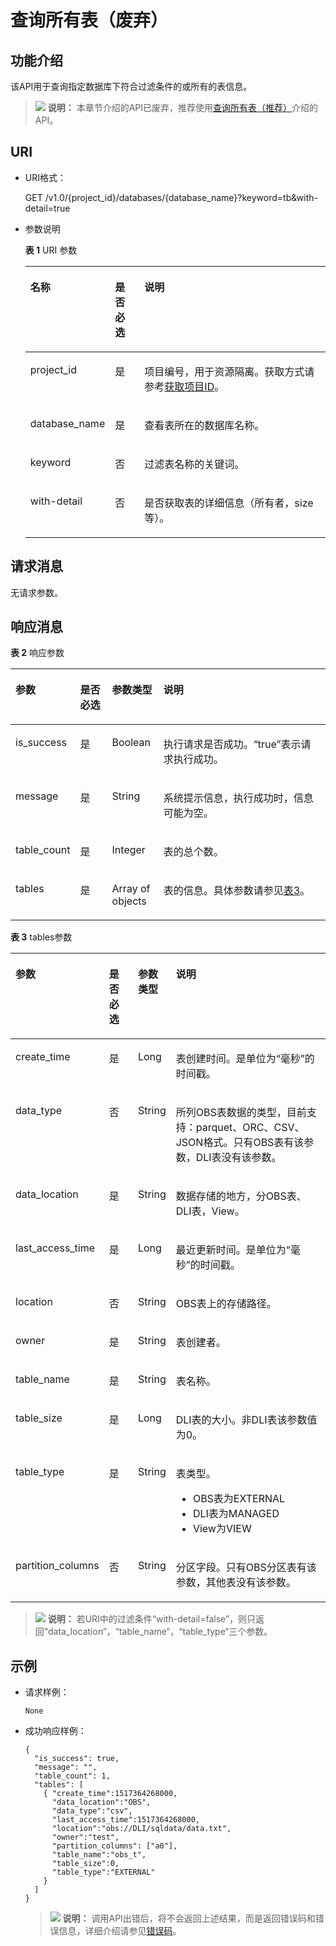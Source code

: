 # 查询所有表（废弃）<a name="dli_02_0032"></a>

## 功能介绍<a name="s7f2609ef76ce4357a84b159e44d00781"></a>

该API用于查询指定数据库下符合过滤条件的或所有的表信息。

>![](public_sys-resources/icon-note.gif) **说明：** 
>本章节介绍的API已废弃，推荐使用[查询所有表（推荐）](查询所有表（推荐）.md)介绍的API。

## URI<a name="se10f64ce4de2477d9996287115b600b1"></a>

-   URI格式：

    GET /v1.0/\{project\_id\}/databases/\{database\_name\}?keyword=tb&with-detail=true

-   参数说明

    **表 1**  URI 参数

    <a name="zh-cn_topic_0069077902_table9389911"></a>
    <table><thead align="left"><tr id="zh-cn_topic_0069077902_row54504408"><th class="cellrowborder" valign="top" width="18.18%" id="mcps1.2.4.1.1"><p id="a8458749b29894d3fb004a6140c9eed06"><a name="a8458749b29894d3fb004a6140c9eed06"></a><a name="a8458749b29894d3fb004a6140c9eed06"></a>名称</p>
    </th>
    <th class="cellrowborder" valign="top" width="10.4%" id="mcps1.2.4.1.2"><p id="ab6639d8fdb38425c8734ebe8fd002745"><a name="ab6639d8fdb38425c8734ebe8fd002745"></a><a name="ab6639d8fdb38425c8734ebe8fd002745"></a>是否必选</p>
    </th>
    <th class="cellrowborder" valign="top" width="71.41999999999999%" id="mcps1.2.4.1.3"><p id="zh-cn_topic_0069077902_p172651633147"><a name="zh-cn_topic_0069077902_p172651633147"></a><a name="zh-cn_topic_0069077902_p172651633147"></a>说明</p>
    </th>
    </tr>
    </thead>
    <tbody><tr id="row137651841194120"><td class="cellrowborder" valign="top" width="18.18%" headers="mcps1.2.4.1.1 "><p id="zh-cn_topic_0069077803_p43412436"><a name="zh-cn_topic_0069077803_p43412436"></a><a name="zh-cn_topic_0069077803_p43412436"></a>project_id</p>
    </td>
    <td class="cellrowborder" valign="top" width="10.4%" headers="mcps1.2.4.1.2 "><p id="zh-cn_topic_0069077803_p26746391"><a name="zh-cn_topic_0069077803_p26746391"></a><a name="zh-cn_topic_0069077803_p26746391"></a>是</p>
    </td>
    <td class="cellrowborder" valign="top" width="71.41999999999999%" headers="mcps1.2.4.1.3 "><p id="p1310472724012"><a name="p1310472724012"></a><a name="p1310472724012"></a>项目编号，用于资源隔离。获取方式请参考<a href="获取项目ID.md">获取项目ID</a>。</p>
    </td>
    </tr>
    <tr id="zh-cn_topic_0069077902_row48387156"><td class="cellrowborder" valign="top" width="18.18%" headers="mcps1.2.4.1.1 "><p id="zh-cn_topic_0069077902_p27045553"><a name="zh-cn_topic_0069077902_p27045553"></a><a name="zh-cn_topic_0069077902_p27045553"></a>database_name</p>
    </td>
    <td class="cellrowborder" valign="top" width="10.4%" headers="mcps1.2.4.1.2 "><p id="zh-cn_topic_0069077902_p43206166"><a name="zh-cn_topic_0069077902_p43206166"></a><a name="zh-cn_topic_0069077902_p43206166"></a>是</p>
    </td>
    <td class="cellrowborder" valign="top" width="71.41999999999999%" headers="mcps1.2.4.1.3 "><p id="p3742145010314"><a name="p3742145010314"></a><a name="p3742145010314"></a>查看表所在的数据库名称。</p>
    </td>
    </tr>
    <tr id="zh-cn_topic_0069077902_row23238289"><td class="cellrowborder" valign="top" width="18.18%" headers="mcps1.2.4.1.1 "><p id="zh-cn_topic_0069077902_p3253234"><a name="zh-cn_topic_0069077902_p3253234"></a><a name="zh-cn_topic_0069077902_p3253234"></a>keyword</p>
    </td>
    <td class="cellrowborder" valign="top" width="10.4%" headers="mcps1.2.4.1.2 "><p id="zh-cn_topic_0069077902_p62185433"><a name="zh-cn_topic_0069077902_p62185433"></a><a name="zh-cn_topic_0069077902_p62185433"></a>否</p>
    </td>
    <td class="cellrowborder" valign="top" width="71.41999999999999%" headers="mcps1.2.4.1.3 "><p id="zh-cn_topic_0069077902_p3855275"><a name="zh-cn_topic_0069077902_p3855275"></a><a name="zh-cn_topic_0069077902_p3855275"></a>过滤表名称的关键词。</p>
    </td>
    </tr>
    <tr id="row01813192811"><td class="cellrowborder" valign="top" width="18.18%" headers="mcps1.2.4.1.1 "><p id="p10192031182812"><a name="p10192031182812"></a><a name="p10192031182812"></a>with-detail</p>
    </td>
    <td class="cellrowborder" valign="top" width="10.4%" headers="mcps1.2.4.1.2 "><p id="p131993119287"><a name="p131993119287"></a><a name="p131993119287"></a>否</p>
    </td>
    <td class="cellrowborder" valign="top" width="71.41999999999999%" headers="mcps1.2.4.1.3 "><p id="p11207314286"><a name="p11207314286"></a><a name="p11207314286"></a>是否获取表的详细信息（所有者，size等）。</p>
    </td>
    </tr>
    </tbody>
    </table>


## 请求消息<a name="s8cae0d99468d48bf87e3d8d1c203d620"></a>

无请求参数。

## 响应消息<a name="s7cabf81dadd44774acfb66ac5fa1380b"></a>

**表 2**  响应参数

<a name="zh-cn_topic_0069077902_table35569146"></a>
<table><thead align="left"><tr id="zh-cn_topic_0069077902_row23983098"><th class="cellrowborder" valign="top" width="18.207920792079207%" id="mcps1.2.5.1.1"><p id="a0184bd526dfb42038b3db4f12de3d6d8"><a name="a0184bd526dfb42038b3db4f12de3d6d8"></a><a name="a0184bd526dfb42038b3db4f12de3d6d8"></a>参数</p>
</th>
<th class="cellrowborder" valign="top" width="10.376237623762377%" id="mcps1.2.5.1.2"><p id="a27a9819d4d8141ad98b8893312a3b03f"><a name="a27a9819d4d8141ad98b8893312a3b03f"></a><a name="a27a9819d4d8141ad98b8893312a3b03f"></a>是否必选</p>
</th>
<th class="cellrowborder" valign="top" width="16.366336633663366%" id="mcps1.2.5.1.3"><p id="a77f706449efc4f24b778ed2b7b860c69"><a name="a77f706449efc4f24b778ed2b7b860c69"></a><a name="a77f706449efc4f24b778ed2b7b860c69"></a>参数类型</p>
</th>
<th class="cellrowborder" valign="top" width="55.049504950495056%" id="mcps1.2.5.1.4"><p id="a4f8cac6b5814498ab46cae6c1db07e8d"><a name="a4f8cac6b5814498ab46cae6c1db07e8d"></a><a name="a4f8cac6b5814498ab46cae6c1db07e8d"></a>说明</p>
</th>
</tr>
</thead>
<tbody><tr id="zh-cn_topic_0069077902_row6962642"><td class="cellrowborder" valign="top" width="18.207920792079207%" headers="mcps1.2.5.1.1 "><p id="zh-cn_topic_0069077902_p27103168"><a name="zh-cn_topic_0069077902_p27103168"></a><a name="zh-cn_topic_0069077902_p27103168"></a>is_success</p>
</td>
<td class="cellrowborder" valign="top" width="10.376237623762377%" headers="mcps1.2.5.1.2 "><p id="zh-cn_topic_0069077902_p47873010"><a name="zh-cn_topic_0069077902_p47873010"></a><a name="zh-cn_topic_0069077902_p47873010"></a>是</p>
</td>
<td class="cellrowborder" valign="top" width="16.366336633663366%" headers="mcps1.2.5.1.3 "><p id="zh-cn_topic_0069077902_p52508625"><a name="zh-cn_topic_0069077902_p52508625"></a><a name="zh-cn_topic_0069077902_p52508625"></a>Boolean</p>
</td>
<td class="cellrowborder" valign="top" width="55.049504950495056%" headers="mcps1.2.5.1.4 "><p id="p3346192311417"><a name="p3346192311417"></a><a name="p3346192311417"></a>执行请求是否成功。<span class="parmvalue" id="parmvalue1441093716956"><a name="parmvalue1441093716956"></a><a name="parmvalue1441093716956"></a>“true”</span>表示请求执行成功。</p>
</td>
</tr>
<tr id="zh-cn_topic_0069077902_row26735465"><td class="cellrowborder" valign="top" width="18.207920792079207%" headers="mcps1.2.5.1.1 "><p id="zh-cn_topic_0069077902_p18089046"><a name="zh-cn_topic_0069077902_p18089046"></a><a name="zh-cn_topic_0069077902_p18089046"></a>message</p>
</td>
<td class="cellrowborder" valign="top" width="10.376237623762377%" headers="mcps1.2.5.1.2 "><p id="zh-cn_topic_0069077902_p55926603"><a name="zh-cn_topic_0069077902_p55926603"></a><a name="zh-cn_topic_0069077902_p55926603"></a>是</p>
</td>
<td class="cellrowborder" valign="top" width="16.366336633663366%" headers="mcps1.2.5.1.3 "><p id="zh-cn_topic_0069077902_p33761009"><a name="zh-cn_topic_0069077902_p33761009"></a><a name="zh-cn_topic_0069077902_p33761009"></a>String</p>
</td>
<td class="cellrowborder" valign="top" width="55.049504950495056%" headers="mcps1.2.5.1.4 "><p id="p4346723111420"><a name="p4346723111420"></a><a name="p4346723111420"></a>系统提示信息，执行成功时，信息可能为空。</p>
</td>
</tr>
<tr id="zh-cn_topic_0069077902_row49931759"><td class="cellrowborder" valign="top" width="18.207920792079207%" headers="mcps1.2.5.1.1 "><p id="zh-cn_topic_0069077902_p17940710"><a name="zh-cn_topic_0069077902_p17940710"></a><a name="zh-cn_topic_0069077902_p17940710"></a>table_count</p>
</td>
<td class="cellrowborder" valign="top" width="10.376237623762377%" headers="mcps1.2.5.1.2 "><p id="zh-cn_topic_0069077902_p43911368"><a name="zh-cn_topic_0069077902_p43911368"></a><a name="zh-cn_topic_0069077902_p43911368"></a>是</p>
</td>
<td class="cellrowborder" valign="top" width="16.366336633663366%" headers="mcps1.2.5.1.3 "><p id="zh-cn_topic_0069077902_p51071"><a name="zh-cn_topic_0069077902_p51071"></a><a name="zh-cn_topic_0069077902_p51071"></a>Integer</p>
</td>
<td class="cellrowborder" valign="top" width="55.049504950495056%" headers="mcps1.2.5.1.4 "><p id="zh-cn_topic_0069077902_p4136819"><a name="zh-cn_topic_0069077902_p4136819"></a><a name="zh-cn_topic_0069077902_p4136819"></a>表的总个数。</p>
</td>
</tr>
<tr id="row6296920173020"><td class="cellrowborder" valign="top" width="18.207920792079207%" headers="mcps1.2.5.1.1 "><p id="p18734104515511"><a name="p18734104515511"></a><a name="p18734104515511"></a>tables</p>
</td>
<td class="cellrowborder" valign="top" width="10.376237623762377%" headers="mcps1.2.5.1.2 "><p id="p27342458557"><a name="p27342458557"></a><a name="p27342458557"></a>是</p>
</td>
<td class="cellrowborder" valign="top" width="16.366336633663366%" headers="mcps1.2.5.1.3 "><p id="p107341145105520"><a name="p107341145105520"></a><a name="p107341145105520"></a>Array of objects</p>
</td>
<td class="cellrowborder" valign="top" width="55.049504950495056%" headers="mcps1.2.5.1.4 "><p id="p1873415451558"><a name="p1873415451558"></a><a name="p1873415451558"></a>表的信息。具体参数请参见<a href="#table3875750135410">表3</a>。</p>
</td>
</tr>
</tbody>
</table>

**表 3**  tables参数

<a name="table3875750135410"></a>
<table><thead align="left"><tr id="row887619502549"><th class="cellrowborder" valign="top" width="18.207920792079207%" id="mcps1.2.5.1.1"><p id="p1876205015546"><a name="p1876205015546"></a><a name="p1876205015546"></a>参数</p>
</th>
<th class="cellrowborder" valign="top" width="10.376237623762377%" id="mcps1.2.5.1.2"><p id="p8876105075410"><a name="p8876105075410"></a><a name="p8876105075410"></a>是否必选</p>
</th>
<th class="cellrowborder" valign="top" width="11.792079207920791%" id="mcps1.2.5.1.3"><p id="p188762506549"><a name="p188762506549"></a><a name="p188762506549"></a>参数类型</p>
</th>
<th class="cellrowborder" valign="top" width="59.62376237623762%" id="mcps1.2.5.1.4"><p id="p118761507548"><a name="p118761507548"></a><a name="p118761507548"></a>说明</p>
</th>
</tr>
</thead>
<tbody><tr id="row10879850105418"><td class="cellrowborder" valign="top" width="18.207920792079207%" headers="mcps1.2.5.1.1 "><p id="p10879115095412"><a name="p10879115095412"></a><a name="p10879115095412"></a>create_time</p>
</td>
<td class="cellrowborder" valign="top" width="10.376237623762377%" headers="mcps1.2.5.1.2 "><p id="p08794508549"><a name="p08794508549"></a><a name="p08794508549"></a>是</p>
</td>
<td class="cellrowborder" valign="top" width="11.792079207920791%" headers="mcps1.2.5.1.3 "><p id="p4879850165414"><a name="p4879850165414"></a><a name="p4879850165414"></a>Long</p>
</td>
<td class="cellrowborder" valign="top" width="59.62376237623762%" headers="mcps1.2.5.1.4 "><p id="p187915016542"><a name="p187915016542"></a><a name="p187915016542"></a>表创建时间。是单位为“毫秒”的时间戳。</p>
</td>
</tr>
<tr id="row6879135045411"><td class="cellrowborder" valign="top" width="18.207920792079207%" headers="mcps1.2.5.1.1 "><p id="p1687965015549"><a name="p1687965015549"></a><a name="p1687965015549"></a>data_type</p>
</td>
<td class="cellrowborder" valign="top" width="10.376237623762377%" headers="mcps1.2.5.1.2 "><p id="p13880650175413"><a name="p13880650175413"></a><a name="p13880650175413"></a>否</p>
</td>
<td class="cellrowborder" valign="top" width="11.792079207920791%" headers="mcps1.2.5.1.3 "><p id="p1888015013542"><a name="p1888015013542"></a><a name="p1888015013542"></a>String</p>
</td>
<td class="cellrowborder" valign="top" width="59.62376237623762%" headers="mcps1.2.5.1.4 "><p id="p58801450195411"><a name="p58801450195411"></a><a name="p58801450195411"></a>所列OBS表数据的类型，目前支持：parquet、ORC、CSV、JSON格式。只有OBS表有该参数，DLI表没有该参数。</p>
</td>
</tr>
<tr id="row14880205045412"><td class="cellrowborder" valign="top" width="18.207920792079207%" headers="mcps1.2.5.1.1 "><p id="p488035075412"><a name="p488035075412"></a><a name="p488035075412"></a>data_location</p>
</td>
<td class="cellrowborder" valign="top" width="10.376237623762377%" headers="mcps1.2.5.1.2 "><p id="p7880195005415"><a name="p7880195005415"></a><a name="p7880195005415"></a>是</p>
</td>
<td class="cellrowborder" valign="top" width="11.792079207920791%" headers="mcps1.2.5.1.3 "><p id="p98801850125418"><a name="p98801850125418"></a><a name="p98801850125418"></a>String</p>
</td>
<td class="cellrowborder" valign="top" width="59.62376237623762%" headers="mcps1.2.5.1.4 "><p id="p9880205025411"><a name="p9880205025411"></a><a name="p9880205025411"></a>数据存储的地方，分OBS表、DLI表，View。</p>
</td>
</tr>
<tr id="row15881650125420"><td class="cellrowborder" valign="top" width="18.207920792079207%" headers="mcps1.2.5.1.1 "><p id="p198811506541"><a name="p198811506541"></a><a name="p198811506541"></a>last_access_time</p>
</td>
<td class="cellrowborder" valign="top" width="10.376237623762377%" headers="mcps1.2.5.1.2 "><p id="p1881175018543"><a name="p1881175018543"></a><a name="p1881175018543"></a>是</p>
</td>
<td class="cellrowborder" valign="top" width="11.792079207920791%" headers="mcps1.2.5.1.3 "><p id="p16881145018548"><a name="p16881145018548"></a><a name="p16881145018548"></a>Long</p>
</td>
<td class="cellrowborder" valign="top" width="59.62376237623762%" headers="mcps1.2.5.1.4 "><p id="p17881195075414"><a name="p17881195075414"></a><a name="p17881195075414"></a>最近更新时间。是单位为“毫秒”的时间戳。</p>
</td>
</tr>
<tr id="row13881195012543"><td class="cellrowborder" valign="top" width="18.207920792079207%" headers="mcps1.2.5.1.1 "><p id="p8881205016540"><a name="p8881205016540"></a><a name="p8881205016540"></a>location</p>
</td>
<td class="cellrowborder" valign="top" width="10.376237623762377%" headers="mcps1.2.5.1.2 "><p id="p38813507549"><a name="p38813507549"></a><a name="p38813507549"></a>否</p>
</td>
<td class="cellrowborder" valign="top" width="11.792079207920791%" headers="mcps1.2.5.1.3 "><p id="p1988214503540"><a name="p1988214503540"></a><a name="p1988214503540"></a>String</p>
</td>
<td class="cellrowborder" valign="top" width="59.62376237623762%" headers="mcps1.2.5.1.4 "><p id="p7882205025412"><a name="p7882205025412"></a><a name="p7882205025412"></a>OBS表上的存储路径。</p>
</td>
</tr>
<tr id="row9882155015416"><td class="cellrowborder" valign="top" width="18.207920792079207%" headers="mcps1.2.5.1.1 "><p id="p118827503544"><a name="p118827503544"></a><a name="p118827503544"></a>owner</p>
</td>
<td class="cellrowborder" valign="top" width="10.376237623762377%" headers="mcps1.2.5.1.2 "><p id="p108821950125414"><a name="p108821950125414"></a><a name="p108821950125414"></a>是</p>
</td>
<td class="cellrowborder" valign="top" width="11.792079207920791%" headers="mcps1.2.5.1.3 "><p id="p188821850115417"><a name="p188821850115417"></a><a name="p188821850115417"></a>String</p>
</td>
<td class="cellrowborder" valign="top" width="59.62376237623762%" headers="mcps1.2.5.1.4 "><p id="p178821450195414"><a name="p178821450195414"></a><a name="p178821450195414"></a>表创建者。</p>
</td>
</tr>
<tr id="row3883135045410"><td class="cellrowborder" valign="top" width="18.207920792079207%" headers="mcps1.2.5.1.1 "><p id="p7883165055418"><a name="p7883165055418"></a><a name="p7883165055418"></a>table_name</p>
</td>
<td class="cellrowborder" valign="top" width="10.376237623762377%" headers="mcps1.2.5.1.2 "><p id="p1188305045419"><a name="p1188305045419"></a><a name="p1188305045419"></a>是</p>
</td>
<td class="cellrowborder" valign="top" width="11.792079207920791%" headers="mcps1.2.5.1.3 "><p id="p68833508549"><a name="p68833508549"></a><a name="p68833508549"></a>String</p>
</td>
<td class="cellrowborder" valign="top" width="59.62376237623762%" headers="mcps1.2.5.1.4 "><p id="p988375035418"><a name="p988375035418"></a><a name="p988375035418"></a>表名称。</p>
</td>
</tr>
<tr id="row18883145025415"><td class="cellrowborder" valign="top" width="18.207920792079207%" headers="mcps1.2.5.1.1 "><p id="p98831250145419"><a name="p98831250145419"></a><a name="p98831250145419"></a>table_size</p>
</td>
<td class="cellrowborder" valign="top" width="10.376237623762377%" headers="mcps1.2.5.1.2 "><p id="p118831450105411"><a name="p118831450105411"></a><a name="p118831450105411"></a>是</p>
</td>
<td class="cellrowborder" valign="top" width="11.792079207920791%" headers="mcps1.2.5.1.3 "><p id="p12883950115410"><a name="p12883950115410"></a><a name="p12883950115410"></a>Long</p>
</td>
<td class="cellrowborder" valign="top" width="59.62376237623762%" headers="mcps1.2.5.1.4 "><p id="p1988319509541"><a name="p1988319509541"></a><a name="p1988319509541"></a>DLI表的大小。非DLI表该参数值为0。</p>
</td>
</tr>
<tr id="row11883175016548"><td class="cellrowborder" valign="top" width="18.207920792079207%" headers="mcps1.2.5.1.1 "><p id="p788335075412"><a name="p788335075412"></a><a name="p788335075412"></a>table_type</p>
</td>
<td class="cellrowborder" valign="top" width="10.376237623762377%" headers="mcps1.2.5.1.2 "><p id="p288311505541"><a name="p288311505541"></a><a name="p288311505541"></a>是</p>
</td>
<td class="cellrowborder" valign="top" width="11.792079207920791%" headers="mcps1.2.5.1.3 "><p id="p138831950195419"><a name="p138831950195419"></a><a name="p138831950195419"></a>String</p>
</td>
<td class="cellrowborder" valign="top" width="59.62376237623762%" headers="mcps1.2.5.1.4 "><p id="p19884850115410"><a name="p19884850115410"></a><a name="p19884850115410"></a>表类型。</p>
<a name="ul158841350135416"></a><a name="ul158841350135416"></a><ul id="ul158841350135416"><li>OBS表为EXTERNAL</li><li>DLI表为MANAGED</li><li>View为VIEW</li></ul>
</td>
</tr>
<tr id="row2884135035415"><td class="cellrowborder" valign="top" width="18.207920792079207%" headers="mcps1.2.5.1.1 "><p id="p08841501544"><a name="p08841501544"></a><a name="p08841501544"></a>partition_columns</p>
</td>
<td class="cellrowborder" valign="top" width="10.376237623762377%" headers="mcps1.2.5.1.2 "><p id="p1688405035410"><a name="p1688405035410"></a><a name="p1688405035410"></a>否</p>
</td>
<td class="cellrowborder" valign="top" width="11.792079207920791%" headers="mcps1.2.5.1.3 "><p id="p12884155012542"><a name="p12884155012542"></a><a name="p12884155012542"></a>String</p>
</td>
<td class="cellrowborder" valign="top" width="59.62376237623762%" headers="mcps1.2.5.1.4 "><p id="p20884135014541"><a name="p20884135014541"></a><a name="p20884135014541"></a>分区字段。只有OBS分区表有该参数，其他表没有该参数。</p>
</td>
</tr>
</tbody>
</table>

>![](public_sys-resources/icon-note.gif) **说明：** 
>若URI中的过滤条件“with-detail=false”，则只返回“data\_location“，“table\_name“，“table\_type“三个参数。

## 示例<a name="section6600445715217"></a>

-   请求样例：

    ```
    None
    ```

-   成功响应样例：

    ```
    {
      "is_success": true,
      "message": "",
      "table_count": 1,
      "tables": [
        { "create_time":1517364268000,
          "data_location":"OBS",
          "data_type":"csv",
          "last_access_time":1517364268000,
          "location":"obs://DLI/sqldata/data.txt",
          "owner":"test",
          "partition_columns": ["a0"],
          "table_name":"obs_t",
          "table_size":0,
          "table_type":"EXTERNAL"
        }
      ]
    }
    ```

    >![](public_sys-resources/icon-note.gif) **说明：** 
    >调用API出错后，将不会返回上述结果，而是返回错误码和错误信息，详细介绍请参见[错误码](错误码.md)。



